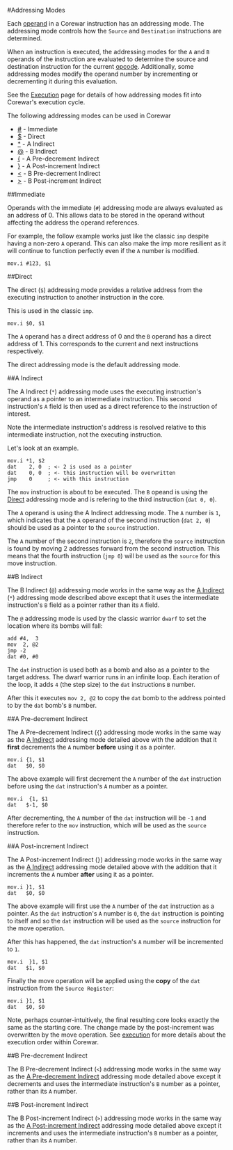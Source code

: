 #Addressing Modes

Each [operand](operands) in a Corewar instruction has an addressing mode. The addressing mode controls how the `Source` and `Destination` instructions are determined.

When an instruction is executed, the addressing modes for the `A` and `B` operands of the instruction are evaluated to determine the source and destination instruction for the current [opcode](opcodes). Additionally, some addressing modes modify the operand number by incrementing or decrementing it during this evaluation.

See the [Execution](execution) page for details of how addressing modes fit into Corewar's execution cycle.

The following addressing modes can be used in Corewar

* [#](#immediate) - Immediate
* [$](#direct) - Direct
* [*](#a-indirect) - A Indirect
* [@](#b-indirect) - B Indirect
* [{](#a-pre-decrement-indirect) - A Pre-decrement Indirect
* [}](#a-post-increment-indirect) - A Post-increment Indirect
* [<](#b-pre-decrement-indirect) - B Pre-decrement Indirect
* [>](#b-post-increment-indirect) - B Post-increment Indirect

##Immediate

Operands with the immediate (`#`) addressing mode are always evaluated as an address of 0. This allows data to be stored in the operand without affecting the address the operand references.

For example, the follow example works just like the classic `imp` despite having a non-zero `A` operand. This can also make the imp more resilient as it will continue to function perfectly even if the `A` number is modified.

```redcode
mov.i #123, $1
```

##Direct

The direct (`$`) addressing mode provides a relative address from the executing instruction to another instruction in the core.

This is used in the classic `imp`.

```redcode
mov.i $0, $1
```

The `A` operand has a direct address of 0 and the `B` operand has a direct address of 1. This corresponds to the current and next instructions respectively.

The direct addressing mode is the default addressing mode.

##A Indirect

The A Indirect (`*`) addressing mode uses the executing instruction's operand as a pointer to an intermediate instruction. This second instruction's `A` field is then used as a direct reference to the instruction of interest.

Note the intermediate instruction's address is resolved relative to this intermediate instruction, not the executing instruction.

Let's look at an example.

```redcode
mov.i *1, $2
dat    2, 0  ; <- 2 is used as a pointer
dat    0, 0  ; <- this instruction will be overwritten
jmp    0     ; <- with this instruction
```

The `mov` instruction is about to be executed. The `B` opeand is using the [Direct](#direct) addressing mode and is refering to the third instruction (`dat 0, 0`).

The `A` operand is using the A Indirect addressing mode. The `A` number is `1`, which indicates that the `A` operand of the second instruction (`dat 2, 0`) should be used as a pointer to the `source` instruction.

The `A` number of the second instruction is `2`, therefore the `source` instruction is found by moving 2 addresses forward from the second instruction. This means that the fourth instruction (`jmp 0`) will be used as the `source` for this move instruction. 

##B Indirect

The B Indirect (`@`) addressing mode works in the same way as the [A Indirect](#a-indirect) (`*`) addressing mode described above except that it uses the intermediate instruction's `B` field as a pointer rather than its `A` field.

The `@` addressing mode is used by the classic warrior `dwarf` to set the location where its bombs will fall:

```redcode
add #4,  3
mov  2, @2
jmp -2
dat #0, #0
```
The `dat` instruction is used both as a bomb and also as a pointer to the target address. The dwarf warrior runs in an infinite loop. Each iteration of the loop, it adds `4` (the step size) to the `dat` instructions `B` number.

After this it executes `mov 2, @2` to copy the `dat` bomb to the address pointed to by the `dat` bomb's `B` number.

##A Pre-decrement Indirect

The A Pre-decrement Indirect (`{`) addressing mode works in the same way as the [A Indirect](`*`) addressing mode detailed above with the addition that it **first** decrements the `A` number **before** using it as a pointer.

```redcode
mov.i {1, $1
dat   $0, $0
```

The above example will first decrement the `A` number of the `dat` instruction before using the `dat` instruction's `A` number as a pointer.

```redcode
mov.i  {1, $1
dat   $-1, $0
```

After decrementing, the `A` number of the `dat` instruction will be `-1` and therefore refer to the `mov` instruction, which will be used as the `source` instruction.

##A Post-increment Indirect

The A Post-increment Indirect (`}`) addressing mode works in the same way as the [A Indirect](`*`) addressing mode detailed above with the addition that it increments the `A` number **after** using it as a pointer.

```redcode
mov.i }1, $1
dat   $0, $0
```

The above example will first use the `A` number of the `dat` instruction as a pointer. As the `dat` instruction's `A` number is `0`, the `dat` instruction is pointing to itself and so the `dat` instruction will be used as the `source` instruction for the move operation.

After this has happened, the `dat` instruction's `A` number will be incremented to `1`.

```redcode
mov.i  }1, $1
dat   $1, $0
```

Finally the move operation will be applied using the **copy** of the `dat` instruction from the `Source Register`:

```redcode
mov.i }1, $1
dat   $0, $0
```

Note, perhaps counter-intuitively, the final resulting core looks exactly the same as the starting core. The change made by the post-increment was overwritten by the move operation. See [execution](execution) for more details about the execution order within Corewar.

##B Pre-decrement Indirect

The B Pre-decrement Indirect (`<`) addressing mode works in the same way as the [A Pre-decrement Indirect](#a-pre-decrement-indirect) addressing mode detailed above except it decrements and uses the intermediate instruction's `B` number as a pointer, rather than its `A` number.

##B Post-increment Indirect

The B Post-increment Indirect (`>`) addressing mode works in the same way as the [A Post-increment Indirect](#a-post-increment-indirect) addressing mode detailed above except it increments and uses the intermediate instruction's `B` number as a pointer, rather than its `A` number.
